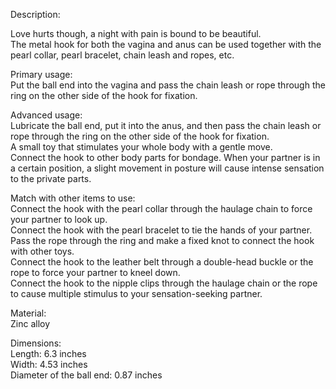Description:

Love hurts though, a night with pain is bound to be beautiful.  
The metal hook for both the vagina and anus can be used together with the pearl collar, pearl bracelet, chain leash and ropes, etc.  
  
Primary usage:  
Put the ball end into the vagina and pass the chain leash or rope through the ring on the other side of the hook for fixation.  
  
Advanced usage:  
Lubricate the ball end, put it into the anus, and then pass the chain leash or rope through the ring on the other side of the hook for fixation.  
A small toy that stimulates your whole body with a gentle move.  
Connect the hook to other body parts for bondage. When your partner is in a certain position, a slight movement in posture will cause intense sensation to the private parts.  
  
Match with other items to use:  
Connect the hook with the pearl collar through the haulage chain to force your partner to look up.  
Connect the hook with the pearl bracelet to tie the hands of your partner.  
Pass the rope through the ring and make a fixed knot to connect the hook with other toys.  
Connect the hook to the leather belt through a double-head buckle or the rope to force your partner to kneel down.  
Connect the hook to the nipple clips through the haulage chain or the rope to cause multiple stimulus to your sensation-seeking partner.

Material:  
Zinc alloy  
  
Dimensions:  
Length: 6.3 inches  
Width: 4.53 inches  
Diameter of the ball end: 0.87 inches
